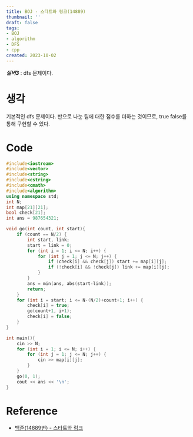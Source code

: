 ```yaml
---
title: BOJ - 스타트와 링크(14889)
thumbnail: ''
draft: false
tags:
- BOJ
- algorithm
- DFS
- cpp
created: 2023-10-02
---
```


***실버3*** : dfs 문제이다.

# 생각

기본적인 dfs 문제이다. 반으로 나눈 팀에 대한 점수를 더하는 것이므로, true false를 통해 구현할 수 있다.

# Code

````c++
#include<iostream>
#include<vector>
#include<string>
#include<cstring>
#include<cmath>
#include<algorithm>
using namespace std;
int N;
int map[21][21];
bool check[21];
int ans = 987654321;

void go(int count, int start){
    if (count == N/2) {
        int start, link;
        start = link = 0;
        for (int i = 1; i <= N; i++) {
            for (int j = 1; j <= N; j++) {
                if (check[i] && check[j]) start += map[i][j];
                if (!check[i] && !check[j]) link += map[i][j];
            }
        }
        ans = min(ans, abs(start-link));
        return;
    }
    for (int i = start; i <= N-(N/2)+count+1; i++) {
        check[i] = true;
        go(count+1, i+1);
        check[i] = false;
    }
}

int main(){
    cin >> N;
    for (int i = 1; i <= N; i++) {
        for (int j = 1; j <= N; j++) {
            cin >> map[i][j];
        }
    }
    go(0, 1);
    cout << ans << '\n';
}

````

# Reference

* [백준(14889번) - 스타트와 링크](https://www.acmicpc.net/problem/14889)
